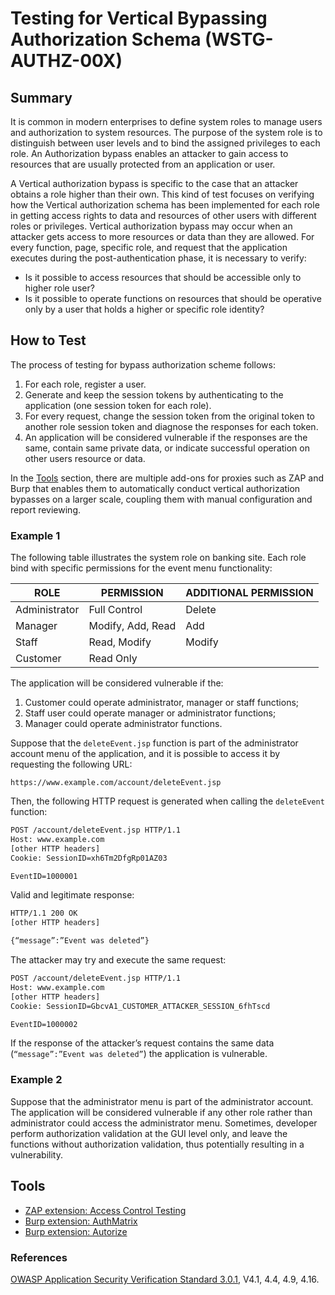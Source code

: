 # Testing for Vertical Bypassing Authorization Schema (WSTG-AUTHZ-00X)

## Summary

It is common in modern enterprises to define system roles to manage users and authorization to system resources. The purpose of the system role is to distinguish between user levels and to bind the assigned privileges to each role. An Authorization bypass enables an attacker to gain access to resources that are usually protected from an application or user.

A Vertical authorization bypass is specific to the case that an attacker obtains a role higher than their own. This kind of test focuses on verifying how the Vertical authorization schema has been implemented for each role in getting access rights to data and resources of other users with different roles or privileges. Vertical authorization bypass may occur when an attacker gets access to more resources or data than they are allowed. For every function, page, specific role, and request that the application executes during the post-authentication phase, it is necessary to verify:

- Is it possible to access resources that should be accessible only to higher role user?
- Is it possible to operate functions on resources that should be operative only by a user that holds a higher or specific role identity?

## How to Test

The process of testing for bypass authorization scheme follows:

1. For each role, register a user.
2. Generate and keep the session tokens by authenticating to the application (one session token for each role).
3. For every request, change the session token from the original token to another role session token and diagnose the responses for each token.
4. An application will be considered vulnerable if the responses are the same, contain same private data, or indicate successful operation on other users resource or data.

In the [Tools](#tools) section, there are multiple add-ons for proxies such as ZAP and Burp that enables them to automatically conduct vertical authorization bypasses on a larger scale, coupling them with manual configuration and report reviewing.

### Example 1

The following table illustrates the system role on banking site. Each role bind with specific permissions for the event menu functionality:

| ROLE | PERMISSION | ADDITIONAL PERMISSION |
|------|------------|-----------------------|
| Administrator | Full Control     | Delete |
| Manager       | Modify, Add, Read | Add    |
| Staff         | Read, Modify     | Modify |
| Customer      | Read Only        |        |

The application will be considered vulnerable if the:

1. Customer could operate administrator, manager or staff functions;
2. Staff user could operate manager or administrator functions;
3. Manager could operate administrator functions.

Suppose that the `deleteEvent.jsp` function is part of the administrator account menu of the application, and it is possible to access it by requesting the following URL:

`https://www.example.com/account/deleteEvent.jsp`

Then, the following HTTP request is generated when calling the `deleteEvent` function:

```html
POST /account/deleteEvent.jsp HTTP/1.1
Host: www.example.com
[other HTTP headers]
Cookie: SessionID=xh6Tm2DfgRp01AZ03

EventID=1000001
```

Valid and legitimate response:

```html
HTTP/1.1 200 OK
[other HTTP headers]

{“message”:”Event was deleted”}
```

The attacker may try and execute the same request:

```html
POST /account/deleteEvent.jsp HTTP/1.1
Host: www.example.com
[other HTTP headers]
Cookie: SessionID=GbcvA1_CUSTOMER_ATTACKER_SESSION_6fhTscd

EventID=1000002
```

If the response of the attacker’s request contains the same data (`“message”:”Event was deleted”`) the application is vulnerable.

### Example 2

Suppose that the administrator menu is part of the administrator account. The application will be considered vulnerable if any other role rather than administrator could access the administrator menu. Sometimes, developer perform authorization validation at the GUI level only, and leave the functions without authorization validation, thus potentially resulting in a vulnerability.

## Tools

- [ZAP extension: Access Control Testing](https://www.zaproxy.org/docs/desktop/addons/access-control-testing/)
- [Burp extension: AuthMatrix](https://github.com/SecurityInnovation/AuthMatrix/)
- [Burp extension: Autorize](https://github.com/Quitten/Autorize)

### References

[OWASP Application Security Verification Standard 3.0.1](https://github.com/OWASP/ASVS/tree/master/3.0.1), V4.1, 4.4, 4.9, 4.16.
